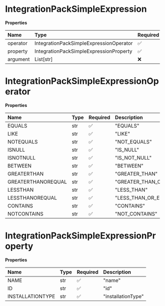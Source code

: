 # IntegrationPackSimpleExpression

**Properties**

| Name     | Type                                    | Required | Description |
| :------- | :-------------------------------------- | :------- | :---------- |
| operator | IntegrationPackSimpleExpressionOperator | ✅       |             |
| property | IntegrationPackSimpleExpressionProperty | ✅       |             |
| argument | List[str]                               | ❌       |             |

# IntegrationPackSimpleExpressionOperator

**Properties**

| Name               | Type | Required | Description             |
| :----------------- | :--- | :------- | :---------------------- |
| EQUALS             | str  | ✅       | "EQUALS"                |
| LIKE               | str  | ✅       | "LIKE"                  |
| NOTEQUALS          | str  | ✅       | "NOT_EQUALS"            |
| ISNULL             | str  | ✅       | "IS_NULL"               |
| ISNOTNULL          | str  | ✅       | "IS_NOT_NULL"           |
| BETWEEN            | str  | ✅       | "BETWEEN"               |
| GREATERTHAN        | str  | ✅       | "GREATER_THAN"          |
| GREATERTHANOREQUAL | str  | ✅       | "GREATER_THAN_OR_EQUAL" |
| LESSTHAN           | str  | ✅       | "LESS_THAN"             |
| LESSTHANOREQUAL    | str  | ✅       | "LESS_THAN_OR_EQUAL"    |
| CONTAINS           | str  | ✅       | "CONTAINS"              |
| NOTCONTAINS        | str  | ✅       | "NOT_CONTAINS"          |

# IntegrationPackSimpleExpressionProperty

**Properties**

| Name             | Type | Required | Description        |
| :--------------- | :--- | :------- | :----------------- |
| NAME             | str  | ✅       | "name"             |
| ID               | str  | ✅       | "id"               |
| INSTALLATIONTYPE | str  | ✅       | "installationType" |

